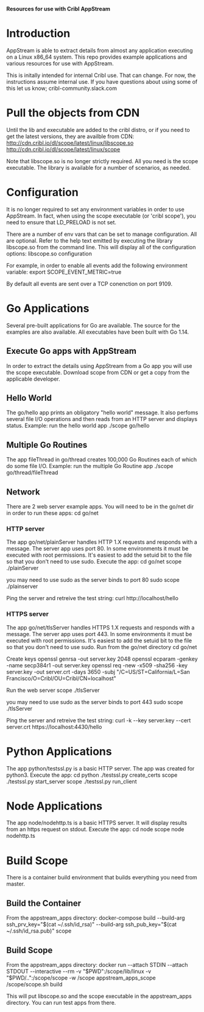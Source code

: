 **Resources for use with Cribl AppStream**

# Introduction
AppStream is able to extract details from almost any application executing on a Linux x86_64 system. This repo provides example applications and various resources for use with AppStream.

This is initally intended for internal Cribl use. That can change. For now, the instructions assume internal use. If you have questions about using some of this let us know; cribl-community.slack.com 

# Pull the objects from CDN
Until the lib and executable are added to the cribl distro, or if you need to get the latest versions, they are availble from CDN:
http://cdn.cribl.io/dl/scope/latest/linux/libscope.so
http://cdn.cribl.io/dl/scope/latest/linux/scope

Note that libscope.so is no longer strictly required. All you need is the scope executable. The library is available for a number of scenarios, as needed.

# Configuration
It is no longer required to set any environment variables in order to use AppStream. In fact, when using the scope executable (or 'cribl scope'), you need to ensure that LD_PRELOAD is not set. 

There are a number of env vars that can be set to manage configuration. All are optional. Refer to the help text emitted by executing the library libscope.so from the command line. This will display all of the configuration options:
         libscope.so configuration

For example, in order to enable all events add the following environment variable:
    export SCOPE_EVENT_METRIC=true

By default all events are sent over a TCP conenction on port 9109.

# Go Applications
Several pre-built applications for Go are available. The source for the examples are also available. All executables have been built with Go 1.14.

## Execute Go apps with AppStream
In order to extract the details using AppStream from a Go app you will use the scope executable. Download scope from CDN or get a copy from the applicable developer.

## Hello World
The go/hello app prints an obligatory "hello world" message. It also perfoms several file I/O operations and then reads from an HTTP server and displays status. 
Example: run the hello world app
   ./scope go/hello

## Multiple Go Routines
The app fileThread in go/thread creates 100,000 Go Routines each of which do some file I/O.
Example: run the multiple Go Routine app
   ./scope go/thread/fileThread

## Network
There are 2 web server example apps.
You will need to be in the go/net dir in order to run these apps:
    cd go/net

### HTTP server
The app go/net/plainServer handles HTTP 1.X requests and responds with a message.
The server app uses port 80. In some environments it must be executed with root permissions. It's easiest to add the setuid bit to the file so that you don't need to use sudo.
Execute the app:
      cd go/net
      scope ./plainServer

you may need to use sudo as the server binds to port 80
    sudo scope ./plainserver

Ping the server and retreive the test string:
     curl http://localhost/hello

### HTTPS server
The app go/net/tlsServer handles HTTPS 1.X requests and responds with a message.
The server app uses port 443. In some environments it must be executed with root permissions. It's easiest to add the setuid bit to the file so that you don't need to use sudo.
Run from the go/net directory
     cd go/net

Create keys
     openssl genrsa -out server.key 2048
     openssl ecparam -genkey -name secp384r1 -out server.key
     openssl req -new -x509 -sha256 -key server.key -out server.crt -days 3650 -subj "/C=US/ST=California/L=San Francisco/O=Cribl/OU=Cribl/CN=localhost"

Run the web server
     scope ./tlsServer

you may need to use sudo as the server binds to port 443
     sudo scope ./tlsServer

Ping the server and retreive the test string:
     curl -k --key server.key --cert server.crt https://localhost:4430/hello

# Python Applications
The app python/testssl.py is a basic HTTP server. The app was created for python3.
Execute the app:
        cd python
        ./testssl.py create_certs
        scope ./testssl.py start_server
        scope ./testssl.py run_client

# Node Applications
The app node/nodehttp.ts is a basic HTTPS server. It will display results from an https request on stdout.
Execute the app:
        cd node
        scope node nodehttp.ts

# Build Scope
There is a container build environment that builds everything you need from master.

## Build the Container
From the appstream_apps directory:
docker-compose build --build-arg ssh_prv_key="$(cat ~/.ssh/id_rsa)" --build-arg ssh_pub_key="$(cat ~/.ssh/id_rsa.pub)" scope

## Build Scope
From the appstream_apps directory:
docker run --attach STDIN --attach STDOUT --interactive --rm -v "$PWD":/scope/lib/linux -v "$PWD/..":/scope/scope -w /scope appstream_apps_scope /scope/scope.sh build

This will put libscope.so and the scope executable in the appstream_apps directory. You can run test apps from there.
